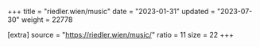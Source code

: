 +++
title = "riedler.wien/music"
date = "2023-01-31"
updated = "2023-07-30"
weight = 22778

[extra]
source = "https://riedler.wien/music/"
ratio = 11
size = 22
+++

